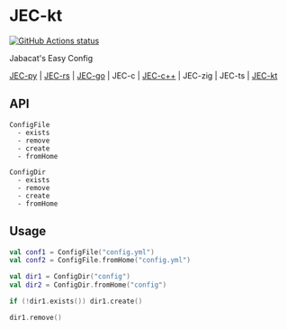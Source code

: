# JEC-kt

[![GitHub Actions status](https://github.com/jabacat/JEC-kt/actions/workflows/gradle.yml/badge.svg)](https://github.com/jabacat/JEC-kt/actions)

Jabacat's Easy Config

[JEC-py](https://github.com/jabacat/JEC-py) | [JEC-rs](https://github.com/jabacat/JEC-rs) | [JEC-go](https://github.com/jabacat/JEC-go) | JEC-c | [JEC-c++](https://github.com/jabacat/JEC-cpp) | JEC-zig | JEC-ts | [JEC-kt](https://github.com/jabacat/JEC-kt)

## API

```text
ConfigFile
  - exists
  - remove
  - create
  - fromHome
  
ConfigDir
  - exists
  - remove
  - create
  - fromHome
```

## Usage

```kt
val conf1 = ConfigFile("config.yml")
val conf2 = ConfigFile.fromHome("config.yml")

val dir1 = ConfigDir("config")
val dir2 = ConfigDir.fromHome("config")

if (!dir1.exists()) dir1.create()

dir1.remove()
```
